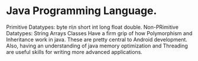 # Java Programming Language.
 Primitive Datatypes:
    byte n\n
    short
    int
    long
    float
    double.
Non-PRimitive Datatypes:
    String
    Arrays
    Classes
 Have a firm grip of how Polymorphism and Inheritance work in java. These are pretty central to Android development. Also, having an understanding of java memory optimization and Threading are useful skills for writing more advanced applications.
